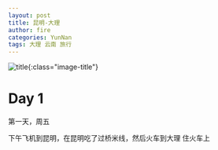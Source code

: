 ```yaml
---
layout: post
title: 昆明-大理
author: fire
categories: YunNan 
tags: 大理 云南 旅行
---
```


![title](https://image.sideproject.cn/titlex/titlex_034.jpg){:class="image-title"}

Day 1
===

第一天，周五

下午飞机到昆明，在昆明吃了过桥米线，然后火车到大理
住火车上